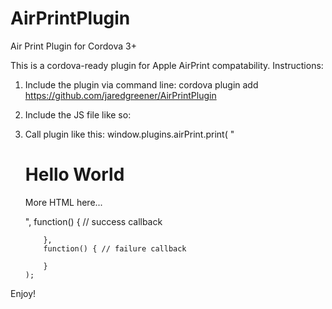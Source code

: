 AirPrintPlugin
==============

Air Print Plugin for Cordova 3+

This is a cordova-ready plugin for Apple AirPrint compatability. Instructions:

  1. Include the plugin via command line: cordova plugin add https://github.com/jaredgreener/AirPrintPlugin
  2. Include the JS file like so: <script type="text/javascript" charset="utf-8" src="AirPrint.js"></script>
  3. Call plugin like this:
      window.plugins.airPrint.print(
		     "<h1>Hello World</h1><p>More HTML here...</p>",
		     function() { // success callback
 		        
		     }, 
		     function() { // failure callback
		     
		     }
		 );
		 
		 
Enjoy!
